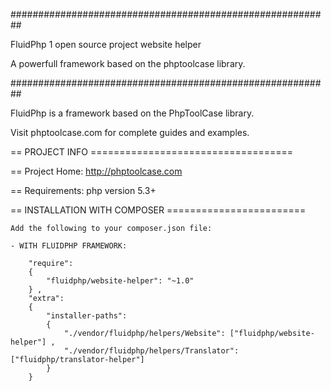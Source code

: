  ##########################################################

FluidPhp 1 open source project website helper

A powerfull framework based on the phptoolcase library.

##########################################################

FluidPhp is a framework based on the PhpToolCase library.

Visit phptoolcase.com for complete guides and examples.

== PROJECT INFO ===================================

== Project Home: http://phptoolcase.com

== Requirements: php version 5.3+

== INSTALLATION WITH COMPOSER ========================
	
	Add the following to your composer.json file:
	
	- WITH FLUIDPHP FRAMEWORK:

		"require": 
		{
			"fluidphp/website-helper": "~1.0"
		} ,
		"extra": 
		{
			"installer-paths": 
			{
				"./vendor/fluidphp/helpers/Website": ["fluidphp/website-helper"] ,
				"./vendor/fluidphp/helpers/Translator": ["fluidphp/translator-helper"]
			}
		}